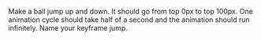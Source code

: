 


Make a ball jump up and down.
It should go from top 0px to top 100px.
One animation cycle should take half of a second and the animation should run infinitely.
Name your keyframe jump.